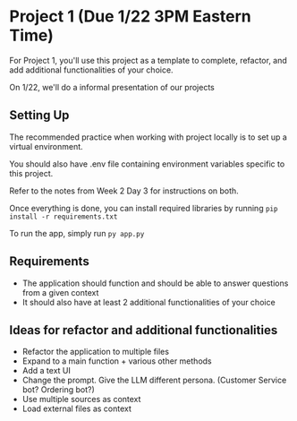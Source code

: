 # Project 1 (Due 1/22 3PM Eastern Time)
For Project 1, you'll use this project as a template to complete, refactor, and add additional functionalities of your choice.

On 1/22, we'll do a informal presentation of our projects

## Setting Up
The recommended practice when working with project locally is to set up a virtual environment.

You should also have .env file containing environment variables specific to this project.

Refer to the notes from Week 2 Day 3 for instructions on both.

Once everything is done, you can install required libraries by running `pip install -r requirements.txt`

To run the app, simply run `py app.py`

## Requirements
- The application should function and should be able to answer questions from a given context
- It should also have at least 2 additional functionalities of your choice

## Ideas for refactor and additional functionalities
- Refactor the application to multiple files 
- Expand to a main function + various other methods
- Add a text UI
- Change the prompt. Give the LLM different persona. (Customer Service bot? Ordering bot?)
- Use multiple sources as context
- Load external files as context
